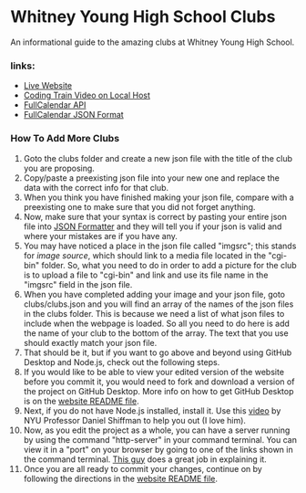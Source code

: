 # Whitney Young High School Clubs
An informational guide to the amazing clubs at Whitney Young High School.

### links:
* [Live Website](https://x-Ry.github.io/wyclub/)
* [Coding Train Video on Local Host](https://www.youtube.com/watch?v=UCHzlUiDD10)
* [FullCalendar API](https://fullcalendar.io/)
* [FullCalendar JSON Format](https://fullcalendar.io/docs/event-object)

### How To Add More Clubs
1. Goto the clubs folder and create a new json file with the title of the club you are proposing.
2. Copy/paste a preexisting json file into your new one and replace the data with the correct info for that club.
3. When you think you have finished making your json file, compare with a preexisting one to make sure that you did not forget anything.
4. Now, make sure that your syntax is correct by pasting your entire json file into [JSON Formatter](https://jsonformatter.curiousconcept.com/) and they will tell you if your json is valid and where your mistakes are if you have any.
5. You may have noticed a place in the json file called "imgsrc"; this stands for *image source*, which should link to a media file located in the "cgi-bin" folder. So, what you need to do in order to add a picture for the club is to upload a file to "cgi-bin" and link and use its file name in the "imgsrc" field in the json file.
6. When you have completed adding your image and your json file, goto clubs/clubs.json and you will find an array of the names of the json files in the clubs folder. This is because we need a list of what json files to include when the webpage is loaded. So all you need to do here is add the name of your club to the bottom of the array. The text that you use should exactly match your json file.
7. That should be it, but if you want to go above and beyond using GitHub Desktop and Node.js, check out the following steps.
  1. If you would like to be able to view your edited version of the website before you commit it, you would need to fork and download a version of the project on GitHub Desktop. More info on how to get GitHub Desktop is on the [website README file](https://github.com/vaqcoders/website/blob/master/README.md).
  2. Next, if you do not have Node.js installed, install it. Use this [video](https://www.youtube.com/watch?v=RF5_MPSNAtU) by NYU Professor Daniel Shiffman to help you out (I love him).
  3. Now, as you edit the project as a whole, you can have a server running by using the command "http-server" in your command terminal. You can view it in a "port" on your browser by going to one of the links shown in the command terminal. [This guy](https://www.youtube.com/watch?v=vnPemSnnJYY) does a great job in explaining it.
  4. Once you are all ready to commit your changes, continue on by following the directions in the [website README file](https://github.com/vaqcoders/website/blob/master/README.md).
